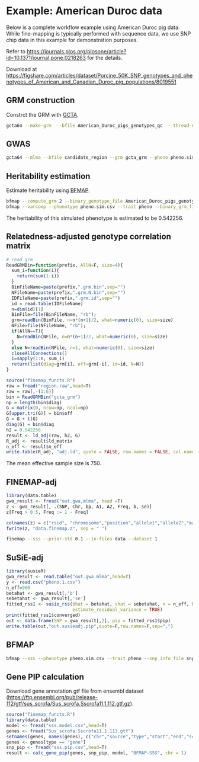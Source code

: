 # Example: American Duroc data

Below is a complete workflow example using American Duroc pig data. While fine-mapping is typically performed with sequence data, we use SNP chip data in this example for demonstration purposes.

Refer to https://journals.plos.org/plosone/article?id=10.1371/journal.pone.0218263 for the details.

Download at https://figshare.com/articles/dataset/Porcine_50K_SNP_genotypes_and_phenotypes_of_American_and_Canadian_Duroc_pig_populations/8019551

## GRM construction

Constrct the GRM with [GCTA](https://yanglab.westlake.edu.cn/software/gcta/#GREML).

```bash
gcta64 --make-grm  --bfile American_Duroc_pigs_genotypes_qc  --thread-num 20  --out gcta_grm 
````

## GWAS

```bash
gcta64 --mlma --bfile candidate_region --grm gcta_grm --pheno pheno.sim.txt --thread-num 20  --out out.gwa
````


## Heritability estimation

Estimate heritability using [BFMAP](https://github.com/jiang18/bfmap/tree/master).

```bash
bfmap --compute_grm 2 --binary_genotype_file American_Duroc_pigs_genotypes_qc --snp_info_file snp_info.csv --output bfmap_grm --num_threads 10
bfmap --varcomp --phenotype pheno.sim.csv --trait pheno --binary_grm_file bfmap_grm --output pheno.sim --num_threads 10
```
The heritability of this simulated phenotype is estimated to be 0.542256.

## Relatedness-adjusted genotype correlation matrix

```R
# read grm
ReadGRMBin=function(prefix, AllN=F, size=4){
  sum_i=function(i){
    return(sum(1:i))
  }
  BinFileName=paste(prefix,".grm.bin",sep="")
  NFileName=paste(prefix,".grm.N.bin",sep="")
  IDFileName=paste(prefix,".grm.id",sep="")
  id = read.table(IDFileName)
  n=dim(id)[1]
  BinFile=file(BinFileName, "rb");
  grm=readBin(BinFile, n=n*(n+1)/2, what=numeric(0), size=size)
  NFile=file(NFileName, "rb");
  if(AllN==T){
    N=readBin(NFile, n=n*(n+1)/2, what=numeric(0), size=size)
  }
  else N=readBin(NFile, n=1, what=numeric(0), size=size)
  closeAllConnections()
  i=sapply(1:n, sum_i)
  return(list(diag=grm[i], off=grm[-i], id=id, N=N))
}

source("finemap_functs.R")
raw = fread("region.raw",head=T)
raw = raw[,-(1:6)]
bin = ReadGRMBin("gcta_grm")
np = length(bin$diag)
G = matrix(0, nrow=np, ncol=np)
G[upper.tri(G)] = bin$off
G = G + t(G)
diag(G) = bin$diag
h2 = 0.542256
result <- ld_adj(raw, h2, G)
R_adj <- result$ld_matrix
n_eff <- result$n_eff
write.table(R_adj, "adj.ld", quote = FALSE, row.names = FALSE, col.names = FALSE)
```
The mean effective sample size is 750.


## FINEMAP-adj

```R
library(data.table)
gwa_result <- fread("out.gwa,mlma", head =T)
z <- gwa_result[, .(SNP, Chr, bp, A1, A2, Freq, b, se)]
z[Freq > 0.5, Freq := 1 - Freq]

colnames(z) = c("rsid", "chromosome","position","allele1","allele2","maf", "beta","se")
fwrite(z, "data.finemap.z", sep = " ")
```

```bash
finemap --sss --prior-std 0.1 --in-files data --dataset 1
```

## SuSiE-adj

```R
library(susieR)
gwa_result <- read.table("out.gwa.mlma",head=T)
y <- read.csv("pheno.1.csv")
n_eff=960
betahat <- gwa_result[,'b']
sebetahat <- gwa_result[,'se']
fitted_rss1 <- susie_rss(bhat = betahat, shat = sebetahat, n = n_eff, R = R_adj, var_y = var(y[,2]), L = 5,
                         estimate_residual_variance = TRUE)
print(fitted_rss1$converged)
out <- data.frame(SNP = gwa_result[,2], pip = fitted_rss1$pip)
write.table(out,"out.susieadj.pip",quote=F,row.names=F,sep=",")
```

## BFMAP
```bash
bfmap --sss --phenotype pheno.sim.csv --trait pheno --snp_info_file snp_info.csv --binary_genotype_file geno_region --binary_grm grm1 --heritability 0.508427 --output pheno1 --num_threads 10
```

## Gene PIP calculation
Download gene annotation gtf file from ensembl dataset (https://ftp.ensembl.org/pub/release-112/gtf/sus_scrofa/Sus_scrofa.Sscrofa11.1.112.gtf.gz).

```R
source("finemap_functs.R")
library(data.table)
model <- fread("sss.model.csv",head=T)
genes <- fread("Sus_scrofa.Sscrofa11.1.113.gtf")
setnames(genes, names(genes), c("chr","source","type","start","end","score","strand","phase","attributes") )
genes <- genes[type == "gene"]
snp_pip <- fread("sss.pip.csv",head=T)
result <- calc_gene_pip(genes, snp_pip, model, "BFMAP-SSS", chr = 1)
```

